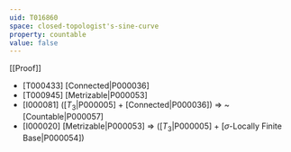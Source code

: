 ```yaml
---
uid: T016860
space: closed-topologist's-sine-curve
property: countable
value: false
---
```

[[Proof]]

* [T000433] [Connected|P000036]
* [T000945] [Metrizable|P000053]
* [I000081] ([$T_3$|P000005] + [Connected|P000036]) => ~[Countable|P000057]
* [I000020] [Metrizable|P000053] => ([$T_3$|P000005] + [$\sigma$-Locally Finite Base|P000054])

